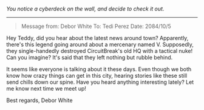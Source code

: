 
*You notice a cyberdeck on the wall, and decide to check it out.*

---

> Message from: Debor White
> To: Tedi Perez
> Date: 2084/10/5

Hey Teddy, did you hear about the latest news around town? Apparently, there's this legend going around about a mercenary named V. Supposedly, they single-handedly destroyed CircuitBreak's old HQ with a tactical nuke! Can you imagine? It's said that they left nothing but rubble behind.

It seems like everyone is talking about it these days. Even though we both know how crazy things can get in this city, hearing stories like these still send chills down our spine. Have you heard anything interesting lately? Let me know next time we meet up!

Best regards,
Debor White
